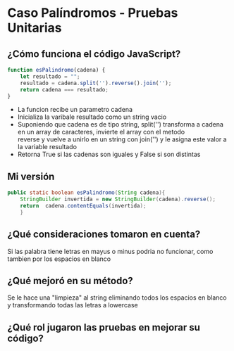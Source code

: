  Caso Palíndromos - Pruebas Unitarias
======================================
¿Cómo funciona el código JavaScript?
--------------------------------------
```js
function esPalindromo(cadena) {
    let resultado = "";
    resultado = cadena.split('').reverse().join('');
    return cadena === resultado;
}
```
- La funcion recibe un parametro cadena  
- Inicializa la varibale resultado como un string vacio  
- Suponiendo que cadena es de tipo string, split('') transforma a cadena en un array de caracteres, invierte el array con el metodo  
reverse y vuelve a unirlo en un string con join('') y le asigna este valor a la variable resultado  
- Retorna True si las cadenas son iguales y False si son distintas  

Mi versión
---------- 
```java
public static boolean esPalindromo(String cadena){
    StringBuilder invertida = new StringBuilder(cadena).reverse();
    return  cadena.contentEquals(invertida);
    }
```

¿Qué consideraciones tomaron en cuenta?
----------------------------------------
Si las palabra tiene letras en mayus o minus podria no funcionar, como tambien por los espacios en blanco

¿Qué mejoró en su método?
-------------------------
Se le hace una "limpieza" al string eliminando todos los espacios en blanco y transformando todas las letras a lowercase

¿Qué rol jugaron las pruebas en mejorar su código?
-----------------------------------------------------